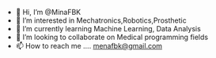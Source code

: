 - 👋 Hi, I’m @MinaFBK
- 👀 I’m interested in Mechatronics,Robotics,Prosthetic 
- 🌱 I’m currently learning Machine Learning, Data Analysis
- 💞️ I’m looking to collaborate on Medical programming fields
- 📫 How to reach me .... menafbk@gmail.com 

<!---
MinaFBK/MinaFBK is a ✨ special ✨ repository because its `README.md` (this file) appears on your GitHub profile.
You can click the Preview link to take a look at your changes.
--->
